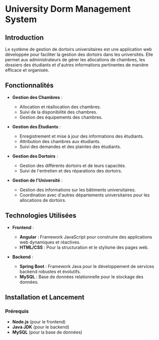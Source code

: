 # University Dorm Management System

## Introduction

Le système de gestion de dortoirs universitaires est une application web développée pour faciliter la gestion des dortoirs dans les universités. Elle permet aux administrateurs de gérer les allocations de chambres, les dossiers des étudiants et d'autres informations pertinentes de manière efficace et organisée.

## Fonctionnalités

- **Gestion des Chambres** :
  - Allocation et réallocation des chambres.
  - Suivi de la disponibilité des chambres.
  - Gestion des équipements des chambres.
  
- **Gestion des Étudiants** :
  - Enregistrement et mise à jour des informations des étudiants.
  - Attribution des chambres aux étudiants.
  - Suivi des demandes et des plaintes des étudiants.

- **Gestion des Dortoirs** :
  - Gestion des différents dortoirs et de leurs capacités.
  - Suivi de l'entretien et des réparations des dortoirs.
  
- **Gestion de l'Université** :
  - Gestion des informations sur les bâtiments universitaires.
  - Coordination avec d'autres départements universitaires pour les allocations de dortoirs.

## Technologies Utilisées

- **Frontend** :
  - **Angular** : Framework JavaScript pour construire des applications web dynamiques et réactives.
  - **HTML/CSS** : Pour la structuration et le stylisme des pages web.

- **Backend** :
  - **Spring Boot** : Framework Java pour le développement de services backend robustes et évolutifs.
  - **MySQL** : Base de données relationnelle pour le stockage des données.

## Installation et Lancement

### Prérequis

- **Node.js** (pour le frontend)
- **Java JDK** (pour le backend)
- **MySQL** (pour la base de données)
